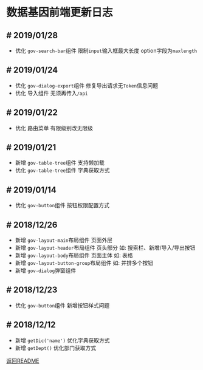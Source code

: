 # 数据基因前端更新日志

## # 2019/01/28

- 优化 `gov-search-bar`组件 限制`input`输入框最大长度 option字段为`maxlength`

## # 2019/01/24

- 优化 `gov-dialog-export`组件 修复导出请求无`Token`信息问题
- 优化 导入组件 无须再传入`/api`

## # 2019/01/22

- 优化 路由菜单 有限级别改无限级

## # 2019/01/21

- 新增 `gov-table-tree`组件 支持懒加载
- 优化 `gov-table-tree`组件 字典获取方式

## # 2019/01/14

- 优化 `gov-button`组件 按钮权限配置方式

## # 2018/12/26

- 新增 `gov-layout-main`布局组件 页面外层
- 新增 `gov-layout-header`布局组件 页头部分 如: 搜索栏、新增/导入/导出按钮
- 新增 `gov-layout-body`布局组件 页面主体 如: 表格
- 新增 `gov-layout-button-group`布局组件 如: 并排多个按钮
- 新增 `gov-dialog`弹窗组件

## # 2018/12/23

- 优化 `gov-button`组件 新增按钮样式问题

## # 2018/12/12

- 新增 `getDic('name')` 优化字典获取方式
- 新增 `getDept()` 优化部门获取方式

[返回README](./README.md)